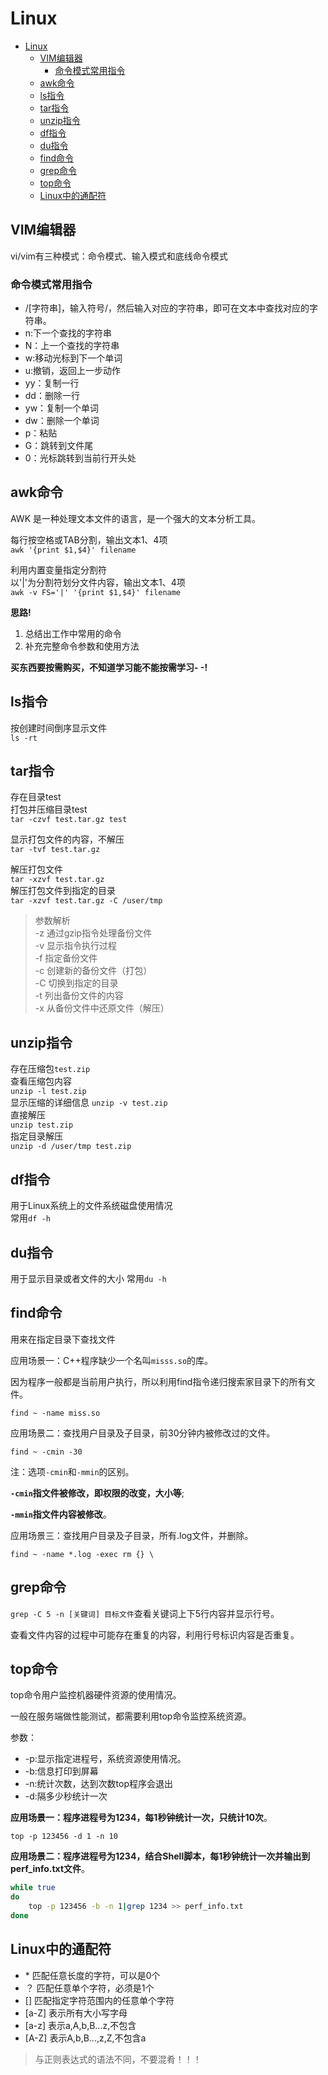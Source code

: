 # Linux

<!-- TOC -->

- [Linux](#linux)
  - [VIM编辑器](#vim编辑器)
    - [命令模式常用指令](#命令模式常用指令)
  - [awk命令](#awk命令)
  - [ls指令](#ls指令)
  - [tar指令](#tar指令)
  - [unzip指令](#unzip指令)
  - [df指令](#df指令)
  - [du指令](#du指令)
  - [find命令](#find命令)
  - [grep命令](#grep命令)
  - [top命令](#top命令)
  - [Linux中的通配符](#linux中的通配符)

<!-- /TOC -->

## VIM编辑器

vi/vim有三种模式：命令模式、输入模式和底线命令模式

### 命令模式常用指令

- /[字符串]，输入符号/，然后输入对应的字符串，即可在文本中查找对应的字符串。
- n:下一个查找的字符串
- N：上一个查找的字符串
- w:移动光标到下一个单词
- u:撤销，返回上一步动作
- yy：复制一行
- dd：删除一行
- yw：复制一个单词
- dw：删除一个单词
- p：粘贴
- G：跳转到文件尾
- 0：光标跳转到当前行开头处

## awk命令

AWK 是一种处理文本文件的语言，是一个强大的文本分析工具。

每行按空格或TAB分割，输出文本1、4项  
`awk '{print $1,$4}' filename`

利用内置变量指定分割符  
以'|'为分割符划分文件内容，输出文本1、4项  
`awk -v FS='|' '{print $1,$4}' filename`

**思路!**

1. 总结出工作中常用的命令
2. 补充完整命令参数和使用方法

**买东西要按需购买，不知道学习能不能按需学习- -!**

## ls指令

按创建时间倒序显示文件  
`ls -rt`

## tar指令

存在目录test  
打包并压缩目录test  
`tar -czvf test.tar.gz test`

显示打包文件的内容，不解压  
`tar -tvf test.tar.gz`

解压打包文件  
`tar -xzvf test.tar.gz`  
解压打包文件到指定的目录  
`tar -xzvf test.tar.gz -C /user/tmp`  
>参数解析  
-z 通过gzip指令处理备份文件  
-v 显示指令执行过程  
-f 指定备份文件  
-c 创建新的备份文件（打包）  
-C 切换到指定的目录  
-t 列出备份文件的内容  
-x 从备份文件中还原文件（解压）

## unzip指令

存在压缩包`test.zip`  
查看压缩包内容  
`unzip -l test.zip`  
显示压缩的详细信息
`unzip -v test.zip`  
直接解压  
`unzip test.zip`  
指定目录解压  
`unzip -d /user/tmp test.zip`  

## df指令

用于Linux系统上的文件系统磁盘使用情况  
常用`df -h`  

## du指令

用于显示目录或者文件的大小
常用`du -h`

## find命令

用来在指定目录下查找文件

应用场景一：C++程序缺少一个名叫`misss.so`的库。

因为程序一般都是当前用户执行，所以利用find指令递归搜索家目录下的所有文件。

`find ~ -name miss.so`

应用场景二：查找用户目录及子目录，前30分钟内被修改过的文件。

`find ~ -cmin -30`

注：选项`-cmin`和`-mmin`的区别。

**`-cmin`指文件被修改，即权限的改变，大小等**;

**`-mmin`指文件内容被修改**。

应用场景三：查找用户目录及子目录，所有.log文件，并删除。

`find ~ -name *.log -exec rm {} \`

## grep命令

`grep -C 5 -n [关键词] 目标文件`查看关键词上下5行内容并显示行号。

查看文件内容的过程中可能存在重复的内容，利用行号标识内容是否重复。

## top命令

top命令用户监控机器硬件资源的使用情况。

一般在服务端做性能测试，都需要利用top命令监控系统资源。

参数：

- -p:显示指定进程号，系统资源使用情况。
- -b:信息打印到屏幕
- -n:统计次数，达到次数top程序会退出
- -d:隔多少秒统计一次

**应用场景一：程序进程号为1234，每1秒钟统计一次，只统计10次**。

`top -p 123456 -d 1 -n 10`

**应用场景二：程序进程号为1234，结合Shell脚本，每1秒钟统计一次并输出到perf_info.txt文件**。

```Bash
while true
do
    top -p 123456 -b -n 1|grep 1234 >> perf_info.txt
done
```

## Linux中的通配符

- \* 匹配任意长度的字符，可以是0个
- ？ 匹配任意单个字符，必须是1个
- [] 匹配指定字符范围内的任意单个字符
- [a-Z] 表示所有大小写字母
- [a-z] 表示a,A,b,B...z,不包含
- [A-Z] 表示A,b,B...,z,Z,不包含a

>与正则表达式的语法不同，不要混肴！！！
